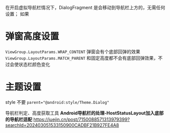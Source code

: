 
在开启虚拟导航栏情况下，DialogFragment 是会移动到导航栏上方的，无需任何设置；
如果


# 弹窗高度设置

`ViewGroup.LayoutParams.WRAP_CONTENT` 弹窗会有个底部回弹的效果
`ViewGroup.LayoutParams.MATCH_PARENT` 和固定高度都不会有底部回弹效果，不过会使状态栏颜色变化



# 主题设置

style 不要 `parent="@android:style/Theme.Dialog"`



导航栏判定、高度获取工具
**Android导航栏的处理-HostStatusLayout加入底部的导航栏适配**
https://juejin.cn/post/7150088571313979399?searchId=202403051533150900CADBF21B927FE4A8
